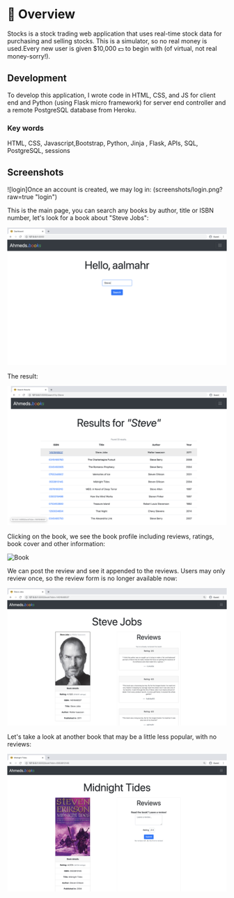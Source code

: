 # :closed_book: Overview

Stocks is a stock trading web application that uses real-time stock data for purchasing and selling stocks. This is a simulator, so no real money is used.Every new user is given $10,000 :dollar: to begin with (of virtual, not real money-sorry!).


## Development

To develop this application, I wrote code in HTML, CSS, and JS for client end and Python (using Flask micro framework) for server end controller and a remote PostgreSQL database from Heroku.

### Key words
HTML, CSS, Javascript,Bootstrap, Python, Jinja , Flask, APIs, SQL, PostgreSQL, sessions


## Screenshots

![login]Once an account is created, we may log in:
(screenshots/login.png?raw=true "login")


This is the main page, you can search any books by author, title or ISBN number, let's look for a book about "Steve Jobs":

![Main Page](screenshots/index.png?raw=true "main page")


The result:

![Results](screenshots/results.png?raw=true "Quoted")


Clicking on the book, we see the book profile including reviews, ratings, book cover and other information:

![Book](screenshots/reveiwing.png?raw=true "Buy")


We can post the review and see it appended to the reviews. Users may only review once, so the review form is no longer available now:

![Reviewied](screenshots/reviewed.png?raw=true "Summary")


Let's take a look at another book that may be a little less popular, with no reviews:

![AnotherBook](screenshots/noreview.png?raw=true "Sell")






